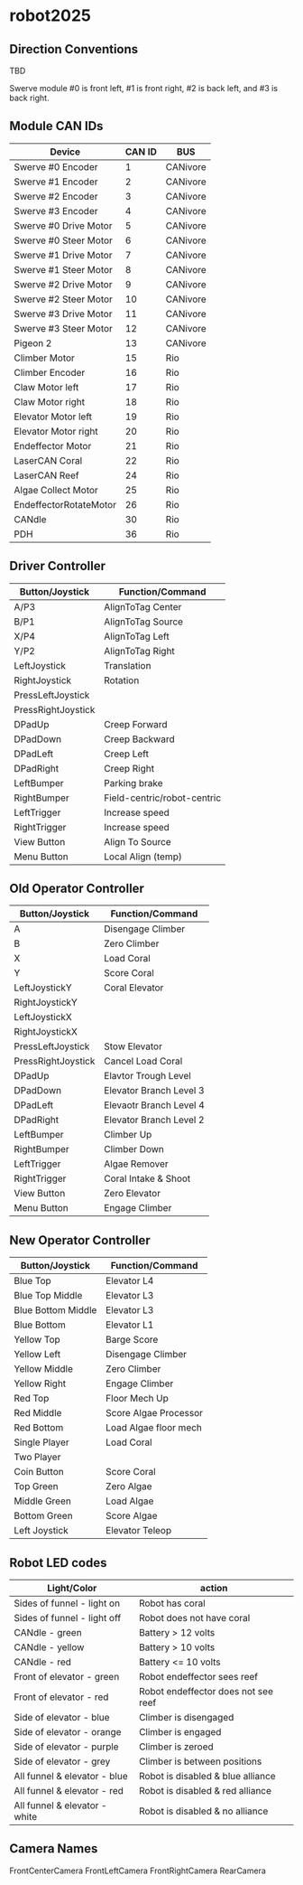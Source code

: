 # robot2025

## Direction Conventions
TBD

Swerve module #0 is front left, #1 is front right, #2 is back left, and #3 is back right.

## Module CAN IDs
| Device                | CAN ID |      BUS      |
| --------------------- | ------ | ------------- |
| Swerve #0 Encoder     |   1    |   CANivore    |
| Swerve #1 Encoder     |   2    |   CANivore    |
| Swerve #2 Encoder     |   3    |   CANivore    |
| Swerve #3 Encoder     |   4    |   CANivore    |
| Swerve #0 Drive Motor |   5    |   CANivore    |
| Swerve #0 Steer Motor |   6    |   CANivore    |
| Swerve #1 Drive Motor |   7    |   CANivore    |
| Swerve #1 Steer Motor |   8    |   CANivore    |
| Swerve #2 Drive Motor |   9    |   CANivore    |
| Swerve #2 Steer Motor |  10    |   CANivore    |
| Swerve #3 Drive Motor |  11    |   CANivore    |
| Swerve #3 Steer Motor |  12    |   CANivore    |
| Pigeon 2              |  13    |   CANivore    |
| Climber Motor         |  15    |   Rio         |
| Climber Encoder       |  16    |   Rio         |
| Claw Motor left       |  17    |   Rio         |
| Claw Motor right      |  18    |   Rio         |
| Elevator Motor left   |  19    |   Rio         |
| Elevator Motor right  |  20    |   Rio         |
| Endeffector Motor     |  21    |   Rio         |
| LaserCAN Coral        |  22    |   Rio         |
| LaserCAN Reef         |  24    |   Rio         |
| Algae Collect Motor   |  25    |   Rio         |
| EndeffectorRotateMotor|  26    |   Rio         |
| CANdle                |  30    |   Rio         |
| PDH                   |  36    |   Rio         |

## Driver Controller

|  Button/Joystick | Function/Command               |
|------------------|--------------------------------|
|A/P3              |AlignToTag Center               |
|B/P1              |AlignToTag Source               |
|X/P4              |AlignToTag Left                 |
|Y/P2              |AlignToTag Right                |
|LeftJoystick      |Translation                     |
|RightJoystick     |Rotation                        |
|PressLeftJoystick |                                |
|PressRightJoystick|                                |
|DPadUp            |Creep Forward                   |
|DPadDown          |Creep Backward                  |
|DPadLeft          |Creep Left                      |
|DPadRight         |Creep Right                     |
|LeftBumper        |Parking brake                   |
|RightBumper       |Field-centric/robot-centric     |
|LeftTrigger       |Increase speed                  |
|RightTrigger      |Increase speed                  |
|View Button       |Align To Source                 |
|Menu Button       |Local Align (temp)              |


## Old Operator Controller

|  Button/Joystick | Function/Command         |
|------------------|--------------------------|
|A                 |Disengage Climber         |
|B                 |Zero Climber              |
|X                 |Load Coral                |
|Y                 |Score Coral               |
|LeftJoystickY     |Coral Elevator            |
|RightJoystickY    |                          |
|LeftJoystickX     |                          |
|RightJoystickX    |                          |
|PressLeftJoystick |Stow Elevator             |
|PressRightJoystick|Cancel Load Coral         |
|DPadUp            |Elavtor Trough Level      |
|DPadDown          |Elevator Branch Level 3   |
|DPadLeft          |Elevaotr Branch Level 4   |
|DPadRight         |Elevator Branch Level 2   |
|LeftBumper        |Climber Up                |
|RightBumper       |Climber Down              |
|LeftTrigger       |Algae Remover             |
|RightTrigger      |Coral Intake & Shoot      |
|View Button       |Zero Elevator             |
|Menu Button       |Engage Climber            |

## New Operator Controller

|  Button/Joystick | Function/Command         |
|------------------|--------------------------|
|Blue Top          |   Elevator L4            |
|Blue Top Middle   |   Elevator L3            |
|Blue Bottom Middle|   Elevator L3            |
|Blue Bottom       |   Elevator L1            |
|Yellow Top        |   Barge Score            |
|Yellow Left       |   Disengage Climber      |
|Yellow Middle     |   Zero Climber           |
|Yellow Right      |   Engage Climber         |
|Red Top           |   Floor Mech Up          |
|Red Middle        |   Score Algae Processor  |
|Red Bottom        |   Load Algae floor mech  |
|Single Player     |   Load Coral             |
|Two Player        |                          |
|Coin Button       |   Score Coral            |
|Top Green         |   Zero Algae             |
|Middle Green      |   Load Algae             |
|Bottom Green      |   Score Algae            |
|Left Joystick     |   Elevator Teleop        |


## Robot LED codes

| Light/Color                   | action                            |
|-------------------------------|-----------------------------------|
|Sides of funnel - light on     |Robot has coral                    |
|Sides of funnel - light off    |Robot does not have coral          |
|CANdle - green                 |Battery > 12 volts                 |
|CANdle - yellow                |Battery > 10 volts                 |
|CANdle - red                   |Battery <= 10 volts                |
|Front of elevator - green      |Robot endeffector sees reef        |
|Front of elevator - red        |Robot endeffector does not see reef|
|Side of elevator - blue        |Climber is disengaged              |
|Side of elevator - orange      |Climber is engaged                 |
|Side of elevator - purple      |Climber is zeroed                  |
|Side of elevator - grey        |Climber is between positions       |
|All funnel & elevator - blue   |Robot is disabled & blue alliance  |
|All funnel & elevator - red    |Robot is disabled & red alliance   |
|All funnel & elevator - white  |Robot is disabled & no  alliance   |

## Camera Names

FrontCenterCamera
FrontLeftCamera
FrontRightCamera
RearCamera